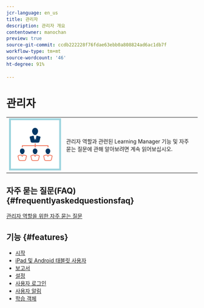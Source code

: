 ```yaml
---
jcr-language: en_us
title: 관리자
description: 관리자 개요
contentowner: manochan
preview: true
source-git-commit: ccdb222228f76fdae63ebb0a808824ad6ac1db7f
workflow-type: tm+mt
source-wordcount: '46'
ht-degree: 91%

---
```




# 관리자

<table> 
 <tbody>
  <tr> 
   <td><img src="assets/manager2.png"></td> 
   <td><p>관리자 역할과 관련된 Learning Manager 기능 및 자주 묻는 질문에 관해 알아보려면 계속 읽어보십시오. </p></td> 
  </tr> 
 </tbody>
</table>

## 자주 묻는 질문(FAQ) {#frequentlyaskedquestionsfaq}

[관리자 역할을 위한 자주 묻는 질문](managers/frequently-asked-questions-for-managers.md)

## 기능 {#features}

* [시작](managers/feature-summary/learning-objects.md#main-pars_header)
* [iPad 및 Android 태블릿 사용자](managers/feature-summary/ipad-android-tablet-users.md)
* [보고서](managers/feature-summary/reports.md)
* [설정](managers/feature-summary/settings.md)
* [사용자 로그인](managers/feature-summary/user-login.md)
* [사용자 알림](managers/feature-summary/user-notifications.md) [](managers/feature-summary/settings.md)
* [학습 객체](managers/feature-summary/learning-objects.md)
